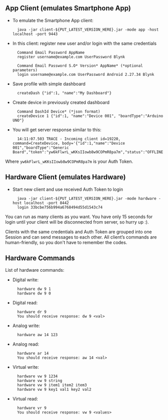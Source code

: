 ## App Client (emulates Smartphone App)

+ To emulate the Smartphone App client:

        java -jar client-${PUT_LATEST_VERSION_HERE}.jar -mode app -host localhost -port 9443


+ In this client: register new user and/or login with the same credentials

        Command Email Password AppName
        register username@example.com UserPassword Blynk

        Command Email Password S.O* Version* AppName* (*optional parameters)
        login username@example.com UserPassword Android 2.27.34 Blynk


+ Save profile with simple dashboard

        createDash {"id":1, "name":"My Dashboard"}


+ Create device in previously created dashboard

        Command DashId Device* (*json format)
        createDevice 1 {"id":1, "name":"Device 001", "boardType":"Arduino UNO"}


+ You will get server response similar to this:

    	14:11:07.503 TRACE - Incoming client id=19220, command=CreateDevice, body='{"id":1,"name":"Device 001","boardType":"Generic Board","token":"yw6kFlwrL_wKKsIIowb8w9COPmR8pa7m","status":"OFFLINE","disconnectTime":0,"connectTime":0,"firstConnectTime":0,"dataReceivedAt":0,"isUserIcon":false}'


Where `yw6kFlwrL_wKKsIIowb8w9COPmR8pa7m` is your Auth Token.

## Hardware Client (emulates Hardware)

+ Start new client and use received Auth Token to login

    	java -jar client-${PUT_LATEST_VERSION_HERE}.jar -mode hardware -host localhost -port 8442
    	login 33bcbe756b994a6768494d55d1543c74
   

You can run as many clients as you want. You have only 15 seconds for login until your client will be disconnected from server, 
so hurry up :).

Clients with the same credentials and Auth Token are grouped into one Session and can send messages to each other.
All client’s commands are human-friendly, so you don't have to remember the codes.

## Hardware Commands

List of hardware commands:

+ Digital write:

    	hardware dw 9 1
    	hardware dw 9 0


+ Digital read:

    	hardware dr 9
    	You should receive response: dw 9 <val>


+ Analog write:

    	hardware aw 14 123


+ Analog read:

    	hardware ar 14
        You should receive response: aw 14 <val>


+ Virtual write:

    	hardware vw 9 1234
        hardware vw 9 string
        hardware vw 9 item1 item2 item3
        hardware vw 9 key1 val1 key2 val2

 
+ Virtual read:

    	hardware vr 9
    	You should receive response: vw 9 <values>
